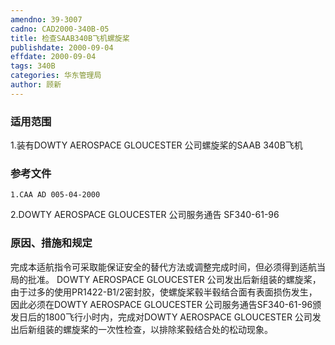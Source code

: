 ```yaml
---
amendno: 39-3007
cadno: CAD2000-340B-05
title: 检查SAAB340B飞机螺旋桨
publishdate: 2000-09-04
effdate: 2000-09-04
tags: 340B
categories: 华东管理局
author: 顾新
---
```


### 适用范围 
1.装有DOWTY AEROSPACE GLOUCESTER 公司螺旋桨的SAAB 340B飞机

### 参考文件
    1.CAA AD 005-04-2000    
2.DOWTY AEROSPACE GLOUCESTER 公司服务通告 SF340-61-96 

### 原因、措施和规定 
完成本适航指令可采取能保证安全的替代方法或调整完成时间，但必须得到适航当局的批准。 
    DOWTY AEROSPACE GLOUCESTER 公司发出后新组装的螺旋桨，由于过多的使用PR1422-B1/2密封胶，使螺旋桨毂半毂结合面有表面损伤发生，因此必须在DOWTY AEROSPACE GLOUCESTER 公司服务通告SF340-61-96颁发日后的1800飞行小时内，完成对DOWTY AEROSPACE GLOUCESTER 公司发出后新组装的螺旋桨的一次性检查，以排除桨毂结合处的松动现象。
